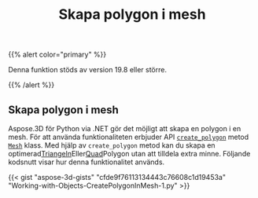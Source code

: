 ﻿---
title: Skapa polygon i mesh
type: docs
weight: 40
url: /sv/python-net/create-polygon-in-mesh/
description: Aspose.3D för Python via .NET gör det möjligt att skapa en polygon i en mesh. För att kunna använda funktionaliteten erbjuder API CreatePolygon metod av Mesh-klass.
---
{{% alert color="primary" %}} 

Denna funktion stöds av version 19.8 eller större.

{{% /alert %}} 
## **Skapa polygon i mesh**
Aspose.3D för Python via .NET gör det möjligt att skapa en polygon i en mesh. För att använda funktionaliteten erbjuder API [`create_polygon`](https://reference.aspose.com/net/3d/aspose.threed.entities/mesh/methods/createpolygon) metod [`Mesh`](https://reference.aspose.com/net/3d/aspose.threed.entities/mesh) klass. Med hjälp av `create_polygon` metod kan du skapa en optimerad[Triangeln](https://reference.aspose.com/net/3d/aspose.threed.entities/mesh/methods/createpolygon)Eller[Quad](https://reference.aspose.com/net/3d/aspose.threed.entities.mesh/createpolygon/methods/1)Polygon utan att tilldela extra minne. Följande kodsnutt visar hur denna funktionalitet används.

{{< gist "aspose-3d-gists" "cfde9f76113134443c76608c1d19453a" "Working-with-Objects-CreatePolygonInMesh-1.py" >}}
